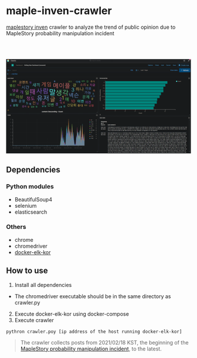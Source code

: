 # maple-inven-crawler
[maplestory inven](http://www.inven.co.kr/board/maple/2299?my=chuchu&amp;sort=PID) crawler to analyze the trend of public opinion due to MapleStory probability manipulation incident

<br><br>

<p align="center">
  <img alt="Visualized Using Kibana " src="https://raw.githubusercontent.com/Kyurenpoto/maple-inven-crawler/main/kibana.png">
</p>

## Dependencies

### Python modules

* BeautifulSoup4
* selenium
* elasticsearch

### Others

* chrome
* chromedriver
* [docker-elk-kor](https://github.com/ksundong/docker-elk-kor)

## How to use

1. Install all dependencies
  - The chromedriver executable should be in the same directory as crawler.py 
2. Execute docker-elk-kor using docker-compose
3. Execute crawler

```
pythron crawler.poy [ip address of the host running docker-elk-kor]
```

> The crawler collects posts from 2021/02/18 KST, the beginning of the [MapleStory probability manipulation incident](https://namu.wiki/w/%EB%A9%94%EC%9D%B4%ED%94%8C%EC%8A%A4%ED%86%A0%EB%A6%AC%20%ED%99%95%EB%A5%A0%EC%A1%B0%EC%9E%91%20%EC%82%AC%EA%B1%B4/%EC%A0%84%EA%B0%9C), to the latest.
